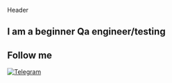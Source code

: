 Header

## I am a beginner Qa engineer/testing

## Follow me
[![Telegram](https://img.shields.io/badge/Telegram-black?style=for-the-badge&logo=Telegram)](https://t.me/yarkoB0)


